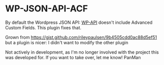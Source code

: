 WP-JSON-API-ACF
===============

By default the Wordpress JSON API: [WP-API](http://wp-api.org/) doesn't include Advanced Custom Fields.
This plugin fixes that. 

Grown from https://gist.github.com/rileypaulsen/9b4505cdd0ac88d5ef51 
but a plugin is nicer: I didn't want to modify the other plugin
 
Not actively in development, as I'm no longer involved with the project this was developed for. If you want to take over, let me know! 
PanMan
